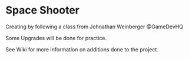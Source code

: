 # Space Shooter
Creating by following a class from Johnathan Weinberger @GameDevHQ 

Some Upgrades will be done for practice.

See Wiki for more information on additions done to the project.
